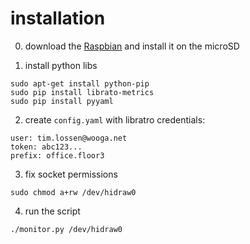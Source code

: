 # installation

0) download the [Raspbian](https://www.raspberrypi.org/downloads/) and install it on the microSD

1) install python libs
```
sudo apt-get install python-pip
sudo pip install librato-metrics
sudo pip install pyyaml
```

2) create `config.yaml` with libratro credentials:
```
user: tim.lossen@wooga.net
token: abc123...
prefix: office.floor3
```

3) fix socket permissions
```
sudo chmod a+rw /dev/hidraw0
```

4) run the script
```
./monitor.py /dev/hidraw0
```
